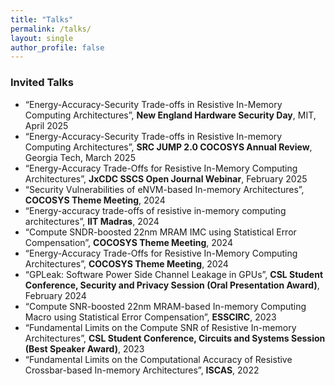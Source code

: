 ```yaml
---
title: "Talks"
permalink: /talks/
layout: single
author_profile: false
---
```


### Invited Talks

- “Energy-Accuracy-Security Trade-offs in Resistive In-Memory Computing Architectures”, **New England Hardware Security Day**, MIT, April 2025  
- “Energy-Accuracy-Security Trade-offs in Resistive In-memory Computing Architectures”, **SRC JUMP 2.0 COCOSYS Annual Review**, Georgia Tech, March 2025  
- “Energy-Accuracy Trade-Offs for Resistive In-Memory Computing Architectures”, **JxCDC SSCS Open Journal Webinar**, February 2025  
- “Security Vulnerabilities of eNVM-based In-memory Architectures”, **COCOSYS Theme Meeting**, 2024  
- “Energy-accuracy trade-offs of resistive in-memory computing architectures”, **IIT Madras**, 2024  
- “Compute SNDR-boosted 22nm MRAM IMC using Statistical Error Compensation”, **COCOSYS Theme Meeting**, 2024  
- “Energy-Accuracy Trade-Offs for Resistive In-Memory Computing Architectures”, **COCOSYS Theme Meeting**, 2024  
- “GPLeak: Software Power Side Channel Leakage in GPUs”, **CSL Student Conference, Security and Privacy Session (Oral Presentation Award)**, February 2024  
- “Compute SNR-boosted 22nm MRAM-based In-memory Computing Macro using Statistical Error Compensation”, **ESSCIRC**, 2023  
- “Fundamental Limits on the Compute SNR of Resistive In-memory Architectures”, **CSL Student Conference, Circuits and Systems Session (Best Speaker Award)**, 2023  
- “Fundamental Limits on the Computational Accuracy of Resistive Crossbar-based In-memory Architectures”, **ISCAS**, 2022  

